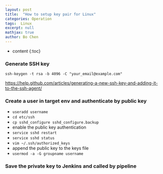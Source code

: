```yaml
---
layout: post
title:  "How to setup key pair for Linux"
categories: Operation
tags:  Linux
excerpt: null
mathjax: true
author: Bo Chen
---
```

* content
{:toc}

### Generate SSH key
	ssh-keygen -t rsa -b 4096 -C "your_email@example.com"
	
<https://help.github.com/articles/generating-a-new-ssh-key-and-adding-it-to-the-ssh-agent/>
	
### Create a user in target env and authenticate by public key
- `useradd username`
- `cd etc/ssh`
- `cp sshd_configure sshd_configure.backup`
- enable the public key authentication
- `service sshd restart`
- `service sshd status`
- `vim ~/.ssh/authorized_keys`
- append the public key to the keys file
- `usermod -a -G groupname username`
	
### Save the private key to Jenkins and called by pipeline